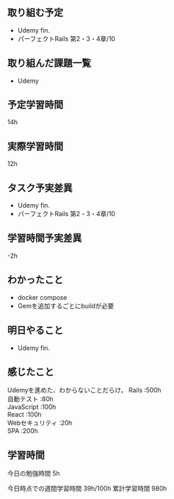 ## 取り組む予定
- Udemy fin.
- パーフェクトRails 第2・3・4章/10

## 取り組んだ課題一覧
- Udemy 


## 予定学習時間
14h

## 実際学習時間
12h

## タスク予実差異
- Udemy fin.
- パーフェクトRails 第2・3・4章/10

## 学習時間予実差異
-2h


## わかったこと
- docker compose
- Gemを追加するごとにbuildが必要

## 明日やること
- Udemy fin.

## 感じたこと
Udemyを進めた、わからないことだらけ。
Rails :500h<br>
自動テスト :80h<br>
JavaScript :100h<br>
React :100h<br>
Webセキュリティ :20h<br>
SPA :200h


## 学習時間
今日の勉強時間 5h

今日時点での週間学習時間 39h/100h
累計学習時間 980h